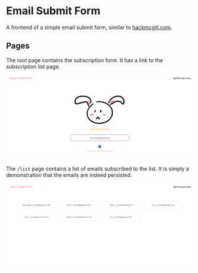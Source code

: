 # Email Submit Form

A frontend of a simple email submit form, similar to [hackmcgill.com](https://hackmcgill.com).

## Pages

The root page contains the subscription form. It has a link to the subscription list page.

![](./doc/pages/root.png)

The `/list` page contains a list of emails subscribed to the list. It is simply a demonstration that the emails are indeed persisted.

![](./doc/pages/list.png)